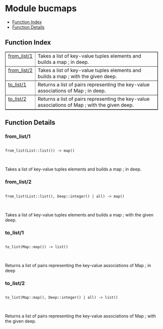 

# Module bucmaps #
* [Function Index](#index)
* [Function Details](#functions)

<a name="index"></a>

## Function Index ##


<table width="100%" border="1" cellspacing="0" cellpadding="2" summary="function index"><tr><td valign="top"><a href="#from_list-1">from_list/1</a></td><td>
Takes a list of key-value tuples elements and builds a map ; in deep.</td></tr><tr><td valign="top"><a href="#from_list-2">from_list/2</a></td><td>
Takes a list of key-value tuples elements and builds a map ;
with the given deep.</td></tr><tr><td valign="top"><a href="#to_list-1">to_list/1</a></td><td>
Returns a list of pairs representing the key-value associations of Map ; in deep.</td></tr><tr><td valign="top"><a href="#to_list-2">to_list/2</a></td><td>
Returns a list of pairs representing the key-value associations of Map ;
with the given deep.</td></tr></table>


<a name="functions"></a>

## Function Details ##

<a name="from_list-1"></a>

### from_list/1 ###

<pre><code>
from_list(List::list()) -&gt; map()
</code></pre>
<br />

Takes a list of key-value tuples elements and builds a map ; in deep.

<a name="from_list-2"></a>

### from_list/2 ###

<pre><code>
from_list(List::list(), Deep::integer() | all) -&gt; map()
</code></pre>
<br />

Takes a list of key-value tuples elements and builds a map ;
with the given deep.

<a name="to_list-1"></a>

### to_list/1 ###

<pre><code>
to_list(Map::map()) -&gt; list()
</code></pre>
<br />

Returns a list of pairs representing the key-value associations of Map ; in deep

<a name="to_list-2"></a>

### to_list/2 ###

<pre><code>
to_list(Map::map(), Deep::integer() | all) -&gt; list()
</code></pre>
<br />

Returns a list of pairs representing the key-value associations of Map ;
with the given deep.

